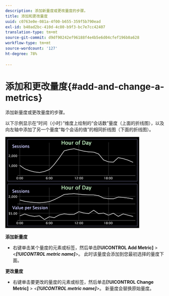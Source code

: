 ```yaml
---
description: 添加新量度或更改量度的步骤。
title: 添加和更改量度
uuid: c0763e0e-081a-4f00-b655-359f5b790ead
exl-id: b40ad2bc-410d-4c80-b9f3-bc7e7cc42407
translation-type: tm+mt
source-git-commit: d9df90242ef96188f4e4b5e6d04cfef196b0a628
workflow-type: tm+mt
source-wordcount: '127'
ht-degree: 78%

---
```


# 添加和更改量度{#add-and-change-a-metrics}

添加新量度或更改量度的步骤。

以下示例显示在“时间（小时）”维度上绘制的“会话数”量度（上面的折线图），以及向左轴中添加了另一个量度“每个会话的值”的相同折线图（下面的折线图）。

![](assets/vis_Line_AddMetric.png)

**添加新量度**

* 右键单击某个量度的元素或标签，然后单击&#x200B;**[!UICONTROL Add Metric]** > *&lt;**[!UICONTROL metric name]**>*。 此时该量度会添加到您最初选择的量度下面。

**更改量度**

* 右键单击要更改的量度的元素或标签，然后单击&#x200B;**[!UICONTROL Change Metric]** > *&lt;**[!UICONTROL metric name]**>*。 新量度会替换原始量度。
